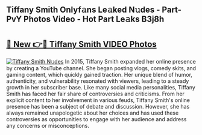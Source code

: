 ## Tiffany Smith Onlyf𝚊ns Le𝚊ked N𝚞des - Part-PvY Photos Video - Hot Part Le𝚊ks B3j8h

# <h2><a href="http://ab56115.deff.icu/?id=Tiffany+Smith">🔗 New 👉🔴 Tiffany Smith VIDEO Photos</a></h2>

[![Tiffany Smith N𝚞des](https://i.imgur.com/rIISA9y.gif)](http://ab56115.deff.icu/?id=Tiffany+Smith)
In 2015, Tiffany Smith expanded her online presence by creating a YouTube channel. She began posting vlogs, comedy skits, and gaming content, which quickly gained traction. Her unique blend of humor, authenticity, and vulnerability resonated with viewers, leading to a steady growth in her subscriber base. Like many social media personalities, Tiffany Smith has faced her fair share of controversies and criticisms. From her explicit content to her involvement in various feuds, Tiffany Smith's online presence has been a subject of debate and discussion. However, she has always remained unapologetic about her choices and has used these controversies as opportunities to engage with her audience and address any concerns or misconceptions.
